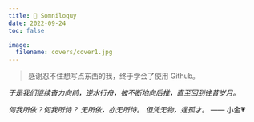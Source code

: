 ```yaml
---
title: 💭 Somniloquy
date: 2022-09-24
toc: false

image:
  filename: covers/cover1.jpg
---
```


> 感谢忍不住想写点东西的我，终于学会了使用 Github。

*于是我们继续奋力向前，逆水行舟，被不断地向后推，直至回到往昔岁月。*

*何我所依？何我所恃？*
*无所依，亦无所恃。*
*但凭无物，逞孤才。* —— 小金💗